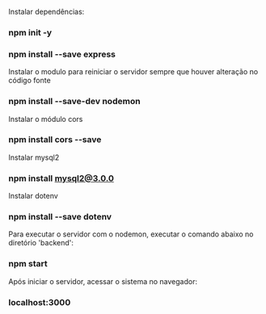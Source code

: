 Instalar dependências:

### npm init -y

### npm install --save express

Instalar o modulo para reiniciar o servidor sempre que houver alteração no código fonte 
### npm install --save-dev nodemon

Instalar o módulo cors
### npm install cors --save

Instalar mysql2
### npm install mysql2@3.0.0

Instalar dotenv
### npm install --save dotenv

Para executar o servidor com o nodemon, executar o comando abaixo no diretório 'backend':
### npm start

Após iniciar o servidor, acessar o sistema no navegador:
### localhost:3000

